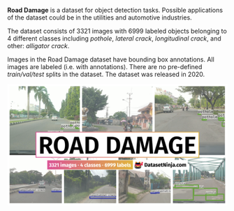 **Road Damage** is a dataset for object detection tasks. Possible applications of the dataset could be in the utilities and automotive industries. 

The dataset consists of 3321 images with 6999 labeled objects belonging to 4 different classes including *pothole*, *lateral crack*, *longitudinal crack*, and other: *alligator crack*.

Images in the Road Damage dataset have bounding box annotations. All images are labeled (i.e. with annotations). There are no pre-defined <i>train/val/test</i> splits in the dataset. The dataset was released in 2020.

<img src="https://github.com/dataset-ninja/road-damage/raw/main/visualizations/poster.png">
